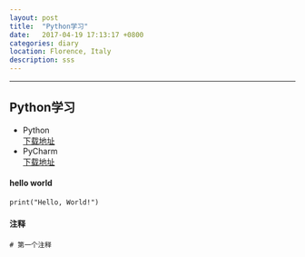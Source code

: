 ```yaml
---
layout: post
title:  "Python学习"
date:   2017-04-19 17:13:17 +0800
categories: diary
location: Florence, Italy
description: sss
---
```

---
## Python学习

* Python   
 [下载地址](https://www.python.org)
* PyCharm   
 [下载地址](https://www.jetbrains.com/pycharm/download/#section=mac)    
#### hello world

```
print("Hello, World!")
```

#### 注释
```
# 第一个注释
```